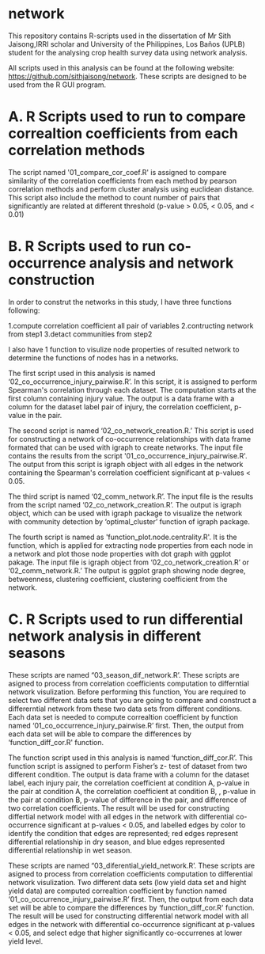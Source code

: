 # network
This repository contains R-scripts used in the dissertation of Mr Sith Jaisong,IRRI scholar and University of the Philippines, Los Baños (UPLB) student for the analysing crop health survey data using network analysis.

 All scripts used in this analysis can be found at the following website: https://github.com/sithjaisong/network. These scripts are designed to be used from the R GUI program.

A. R Scripts used to run to compare correaltion coefficients from each correlation methods
===

The script named '01_compare_cor_coef.R' is assigned to compare similarity of the correlation coefficients from each method by pearson correlation methods and perform cluster analysis using euclidean distance.  This script also include the method to count number of pairs that significantly are related at different threshold (p-value > 0.05, < 0.05, and < 0.01) 

B. R Scripts used to run co-occurrence analysis and network construction
===

In order to construt the networks in this study, I have three functions following:

1.compute correlation coefficient all pair of variables
2.contructing network from step1
3.detact communities from step2

I also have 1 function to visulize node properties of resulted network to determine the functions of nodes has in a networks.

The first script used in this analysis is named ‘02_co_occurrence_injury_pairwise.R’.  In this script, it is assigned to perform Spearman's correlation through each dataset. The computation starts at the first column containing injury value. The output is a data frame with a column for the dataset label pair of injury, the correlation coefficient, p-value in the pair.

The second script is named ‘02_co_network_creation.R.’  This script is used for constructing a network of co-occurrence relationships with data frame formated that can be used with igraph to create networks. The input file contains the results from the script '01_co_occurrence_injury_pairwise.R'.  The output from this script is igraph object with all edges in the network containing the Spearman's correlation coefficient significant at p-values < 0.05.

The third script is named ‘02_comm_network.R’. The input file is the results from the script named ‘02_co_network_creation.R’. The output is igraph object, which can be used with igraph package to visualize the network with community detection by  ‘optimal_cluster’ function of igraph package.

The fourth script is named as 'function_plot.node.centrality.R'.  It is the function, which is applied for extracting node properties from each node in a network and plot those node properties with dot graph with ggplot pakage. The input file is igraph object from ‘02_co_network_creation.R’ or ‘02_comm_network.R.’   The output is ggplot graph showing node degree, betweenness, clustering coefficient, clustering coefficient from the network. 

# C. R Scripts used to run differential network analysis in different seasons

These scripts are named “03_season_dif_network.R’. These scripts are asigned to process from correlation coefficients computation to differntial network visulization.  Before performing this function, You are required to select two different data sets that you are going to compare and construct a differerntial network from these two data sets from different conditions. Each data set is needed to compute correaltion coefficient by function named ‘01_co_occurrence_injury_pairwise.R’ first. Then, the output from each data set will be able to compare the differences by ‘function_diff_cor.R' function. 

The function script used in this analysis is named ‘function_diff_cor.R’.   This function script is assigned to perform Fisher’s z- test of dataset from two different condition. The output is data frame with a column for the dataset label, each injury pair, the correlation coefficient at condition A, p-value in the pair at condition A, the correlation coefficient at condition B, , p-value in the pair at condition B, p-value of difference in the pair, and difference of two correlation coefficients. The result will be used for constructing differtial network model with all edges in the network with differential co-occurrence significant at p-values < 0.05, and labelled edges by color to identify the condition that edges are represented; red edges represent differential relationship in dry season, and blue edges represented differential relationship in wet season.

These scripts are named “03_diferential_yield_network.R’. These scripts are asigned to process from correlation coefficients computation to differential network visulization.  Two different data sets (low yield data set and hight yield data) are computed correaltion coefficient by function named ‘01_co_occurrence_injury_pairwise.R’ first. Then, the output from each data set will be able to compare the differences by ‘function_diff_cor.R' function. The result will be used for constructing differential network model with all edges in the network with differential co-occurrence significant at p-values < 0.05, and select edge that higher significantly co-occurrenes at lower yield level.